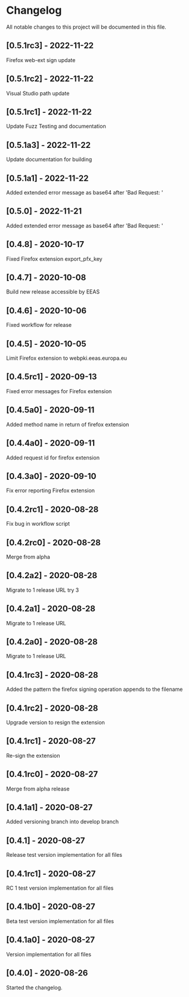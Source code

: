 # Changelog

All notable changes to this project will be documented in this file.

## [0.5.1rc3] - 2022-11-22

Firefox web-ext sign update

## [0.5.1rc2] - 2022-11-22

Visual Studio path update

## [0.5.1rc1] - 2022-11-22

Update Fuzz Testing and documentation

## [0.5.1a3] - 2022-11-22

Update documentation for building

## [0.5.1a1] - 2022-11-22

Added extended error message as base64 after 'Bad Request: '

## [0.5.0] - 2022-11-21

Added extended error message as base64 after 'Bad Request: '

## [0.4.8] - 2020-10-17

Fixed Firefox extension export_pfx_key

## [0.4.7] - 2020-10-08

Build new release accessible by EEAS

## [0.4.6] - 2020-10-06

Fixed workflow for release

## [0.4.5] - 2020-10-05

Limit Firefox extension to webpki.eeas.europa.eu

## [0.4.5rc1] - 2020-09-13

Fixed error messages for Firefox extension

## [0.4.5a0] - 2020-09-11

Added method name in return of firefox extension

## [0.4.4a0] - 2020-09-11

Added request id for firefox extension

## [0.4.3a0] - 2020-09-10

Fix error reporting Firefox extension

## [0.4.2rc1] - 2020-08-28

Fix bug in workflow script

## [0.4.2rc0] - 2020-08-28

Merge from alpha

## [0.4.2a2] - 2020-08-28

Migrate to 1 release URL try 3

## [0.4.2a1] - 2020-08-28

Migrate to 1 release URL

## [0.4.2a0] - 2020-08-28

Migrate to 1 release URL

## [0.4.1rc3] - 2020-08-28

Added the pattern the firefox signing operation appends to the filename

## [0.4.1rc2] - 2020-08-28

Upgrade version to resign the extension

## [0.4.1rc1] - 2020-08-27

Re-sign the extension

## [0.4.1rc0] - 2020-08-27

Merge from alpha release

## [0.4.1a1] - 2020-08-27

Added versioning branch into develop branch

## [0.4.1] - 2020-08-27

Release test version implementation for all files

## [0.4.1rc1] - 2020-08-27

RC 1 test version implementation for all files

## [0.4.1b0] - 2020-08-27

Beta test version implementation for all files

## [0.4.1a0] - 2020-08-27

Version implementation for all files

## [0.4.0] - 2020-08-26

Started the changelog.
